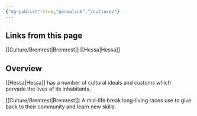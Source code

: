 ```yaml
---
{"dg-publish":true,"permalink":"/culture/"}
---
```


## Links from this page
[[Culture/Bremrest\|Bremrest]]
[[Hessa\|Hessa]]
## Overview
[[Hessa\|Hessa]] has a number of cultural ideals and customs which pervade the lives of its inhabitants.

[[Culture/Bremrest\|Bremrest]]: A mid-life break long-living races use to give back to their community and learn new skills.
